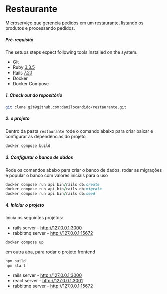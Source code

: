 Restaurante
============

Microserviço que gerencia pedidos em um restaurante, listando os produtos e processando pedidos.

##### Pré-requisito

The setups steps expect following tools installed on the system.

- Git
- Ruby [3.3.5](https://github.com/ruby/ruby)
- Rails [7.2.1](https://github.com/rails/rails)
- Docker
- Docker Compose

##### 1. Check out do repositório

```bash
git clone git@github.com:danilocandido/restaurante.git
```

##### 2.  o projeto

Dentro da pasta `restaurante` rode o comando abaixo para criar baixar e configurar as dependências do projeto

```bash
docker compose build
```

##### 3. Configurar o banco de dados

Rode os comandos abaixo para criar o banco de dados, rodar as migrações e popular o banco com valores iniciais para o uso

```ruby
docker compose run api bin/rails db:create
docker compose run api bin/rails db:migrate
docker compose run api bin/rails db:seed
```

##### 4. Iniciar o projeto

Inicia os seguintes projetos:
- rails server - http://127.0.0.1:3000
- rabbitmq server - http://127.0.0.1:15672

```ruby
docker compose up
```

em outra aba, para rodar o projeto frontend
```js
npm build
npm start
```

- rails server - http://127.0.0.1:3000
- react server - http://127.0.0.1:3001
- rabbitmq server - http://127.0.0.1:15672